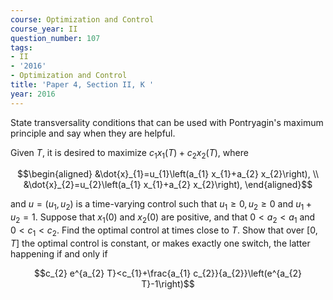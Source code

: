 ```yaml
---
course: Optimization and Control
course_year: II
question_number: 107
tags:
- II
- '2016'
- Optimization and Control
title: 'Paper 4, Section II, K '
year: 2016
---
```




State transversality conditions that can be used with Pontryagin's maximum principle and say when they are helpful.

Given $T$, it is desired to maximize $c_{1} x_{1}(T)+c_{2} x_{2}(T)$, where

$$\begin{aligned}
&\dot{x}_{1}=u_{1}\left(a_{1} x_{1}+a_{2} x_{2}\right), \\
&\dot{x}_{2}=u_{2}\left(a_{1} x_{1}+a_{2} x_{2}\right),
\end{aligned}$$

and $u=\left(u_{1}, u_{2}\right)$ is a time-varying control such that $u_{1} \geqslant 0, u_{2} \geqslant 0$ and $u_{1}+u_{2}=1$. Suppose that $x_{1}(0)$ and $x_{2}(0)$ are positive, and that $0<a_{2}<a_{1}$ and $0<c_{1}<c_{2}$. Find the optimal control at times close to $T$. Show that over $[0, T]$ the optimal control is constant, or makes exactly one switch, the latter happening if and only if

$$c_{2} e^{a_{2} T}<c_{1}+\frac{a_{1} c_{2}}{a_{2}}\left(e^{a_{2} T}-1\right)$$